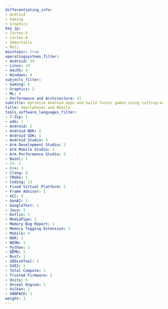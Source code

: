 ```yaml
---
differentiating_info:
- Android
- Gaming
- Graphics
key_ip:
- Cortex-X
- Cortex-A
- Immortalis
- Mali
maintopic: true
operatingsystems_filter:
- Android: 19
- Linux: 14
- macOS: 4
- Windows: 4
subjects_filter:
- Gaming: 6
- Graphics: 2
- ML: 4
- Performance and Architecture: 21
subtitle: Optimize Android apps and build faster games using cutting-edge Arm tech
title: Smartphones and Mobile
tools_software_languages_filter:
- 7-Zip: 1
- adb: 1
- Android: 2
- Android NDK: 1
- Android SDK: 1
- Android Studio: 5
- Arm Development Studio: 1
- Arm Mobile Studio: 1
- Arm Performance Studio: 2
- Bazel: 1
- C#: 3
- C++: 3
- Clang: 8
- CMake: 1
- Coding: 13
- Fixed Virtual Platform: 1
- Frame Advisor: 1
- GCC: 9
- GenAI: 1
- GoogleTest: 1
- Java: 3
- Kotlin: 2
- MediaPipe: 1
- Memory Bug Report: 1
- Memory Tagging Extension: 1
- Mobile: 4
- NDK: 1
- NEON: 1
- Python: 1
- QEMU: 1
- Rust: 1
- SDDiskTool: 1
- SVE2: 1
- Total Compute: 1
- Trusted Firmware: 1
- Unity: 6
- Unreal Engine: 2
- Vulkan: 1
- XNNPACK: 1
weight: 3
---
```

